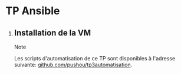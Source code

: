 # TP Ansible

1. ## Installation de la VM

    > [!NOTE]
    > Les scripts d'automatisation de ce TP sont disponibles à l'adresse suivante: [github.com/pushou/tp3automatisation](https://github.com/pushou/tp3automatisation).

    